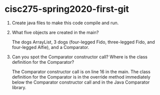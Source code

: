 # cisc275-spring2020-first-git
1. Create java files to make this code compile and run.

2. What five objects are created in the main?

	The dogs ArrayList, 3 dogs (four-legged Fido, three-legged Fido, and four-legged Alfie), and a Comparator.

3. Can you spot the Comparator constructor call? Where is the class definition for the Comparator?

	The Comparator constructor call is on line 16 in the main. The class definition for the Comparator is in the override method immediately below the Comparator constructor call and in the Java Comparator library.
